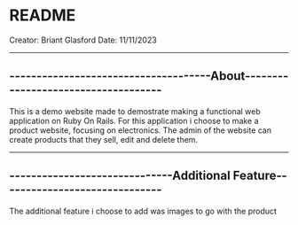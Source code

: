 # README

Creator: Briant Glasford
Date: 11/11/2023

------------------------------------------------------------------------------
-------------------------------------About------------------------------------
------------------------------------------------------------------------------

This is a demo website made to demostrate making a functional web application 
on Ruby On Rails. For this application i choose to make a product website, 
focusing on electronics. The admin of the website can create products that 
they sell, edit and delete them. 

------------------------------------------------------------------------------
------------------------------Additional Feature------------------------------
------------------------------------------------------------------------------

The additional feature i choose to add was images to go with the product
